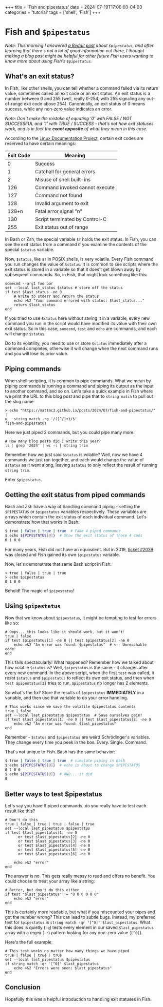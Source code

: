 +++
title = 'Fish and pipestatus'
date = 2024-07-19T17:00:00-04:00
categories = 'tutorial'
tags = ['shell', 'Fish']
+++

# Fish and `$pipestatus`

_Note: This morning I answered [a Reddit
post](https://www.reddit.com/r/fishshell/comments/1efpruv/about_checking_pipestatus/)
about `$pipestatus`, and after learning that there's not a lot of good information out
there, I thought making a blog post might be helpful for other future Fish users wanting
to know more about using Fish's `$pipestatus`._

## What's an exit status?

In Fish, like other shells, you can tell whether a command failed via its return value,
sometimes called an exit code or an exit status. An exit status is a number between 0
and 255 (well, really 0-254, with 255 signaling any out-of-range exit code above 254).
Canonically, an exit status of 0 means success, while any non-zero value indicates an
error.

_Note: Don't make the mistake of equating '0' with FALSE / NOT SUCCESSFUL and '1' with
TRUE / SUCCESS - that's not how exit statuses work, and is in fact the **exact
opposite** of what they mean in this case._

According to the [Linux Documentation
Project](https://tldp.org/LDP/abs/html/exitcodes.html), certain exit codes are reserved
to have certain meanings:

| Exit Code        | Meaning                        |
| ---------------- | ------------------------------ |
| 0                | Success                        |
| 1                | Catchall for general errors    |
| 2                | Misuse of shell built-ins      |
| 126              | Command invoked cannot execute |
| 127              | Command not found              |
| 128              | Invalid argument to exit       |
| 128+n            | Fatal error signal "n"         |
| 130              | Script terminated by Control-C |
| 255              | Exit status out of range       |

In Bash or Zsh, the special variable `$?` holds the exit status. In Fish, you can see
the exit status from a command if you examine the contents of the special `$status`
variable.

Now, `$status`, like `$?` in POSIX shells, is very volatile. Every Fish command you run
changes the value of `$status`. It is common to see scripts where the exit status is
stored in a variable so that it does't get blown away by subsequent commands. So, in
Fish, that might look something like this:

```fish
somecmd --arg1 foo bar
set --local last_status $status # store off the status
if test $last_status -ne 0
    # Write to stderr and return the status
    echo >&2 "Your command errored with status: $last_status..."
    return $last_status
end
```

If you tried to use `$status` here without saving it in a variable, every new command
you run in the script would have modified its value with their own exit status. So in
this case, `somecmd`, `test` and `echo` are commands, and each will change `$status`.

Do to its volatility, you need to use or store `$status` immediately after a command
completes, otherwise it will change when the next command runs and you will lose its
prior value.

## Piping commands

When shell scripting, it is common to pipe commands. What we mean by piping commands is
running a command and piping its output as the input to another command, and so on.
Let's take a quick example in Fish where we print the URL to this blog post and pipe
that to `string match` to pull out the slug name:

```fish
> echo "https://mattmc3.github.io/posts/2024/07/fish-and-pipestatus/" |
>   string match -rg '/([^/]+)/$'
fish-and-pipestatus
```

Here we just piped 2 commands, but you could pipe many more:

```fish
# How many blog posts did I write this year?
ls | grep '2024' | wc -l | string trim
```

Remember how we just said `$status` is volatile? Well, now we have 4 commands we just
ran together, and each would change the value of `$status` as it went along, leaving
`$status` to only reflect the result of running `string trim`.

Enter `$pipestatus`.

## Getting the exit status from piped commands

Bash and Zsh have a way of handling command piping - setting the `$PIPESTATUS` or
`$pipestatus` variables respectively. These variables are arrays which contain the exit
status of each individual command. Let's demonstrate how that works in Bash:

```bash
$ true | false | true | true  # Fake 4 piped commands
$ echo ${PIPESTATUS[@]}  # Show the exit status of those 4 cmds
0 1 0 0
```

For many years, Fish did not have an equivalent. But in 2019, [ticket
#2039](https://github.com/fish-shell/fish-shell/issues/2039) was closed and Fish gained
its own `$pipestatus` variable.

Now, let's demonstrate that same Bash script in Fish:

```fish
> true | false | true | true
> echo $pipestatus
0 1 0 0
```

Behold! The magic of `$pipestatus`!

## Using `$pipestatus`

Now that we know about `$pipestatus`, it might be tempting to test for errors like so:

```fish
# Oops... this looks like it should work, but it won't!
true | false
if test $pipestatus[1] -ne 0 || test $pipestatus[2] -ne 0
    echo >&2 "An error was found: $pipestatus"  # <-- Unreachable code!
end
```

This fails spectacularly! What happened? Remember how we talked about how volatile
`$status` is? Well, `$pipestatus` is the same - it changes after every new command. In
the above script, when the first `test` was  called, it reset `$status` and
`$pipestatus` to reflect its own exit status, and then when `test $pipestatus[2]` tries
to run, `$pipestatus` no longer has 2 elements.

So what's the fix? Store the results of `$pipestatus` **IMMEDIATELY** in a variable, and
then use that variable to do your error handling.

```fish
# This works since we save the volatile $pipestatus contents
true | false
set --local last_pipestatus $pipestatus  # Save ourselves pain!
if test $last_pipestatus[1] -ne 0 || test $last_pipestatus[2] -ne 0
    echo >&2 "An error was found: $last_pipestatus"
end
```

Remember - `$status` and `$pipestatus` are weird Schrödinger's variables. They change
every time you peek in the box. Every. Single. Command.

That's not unique to Fish. Bash has the same behavior:

```bash
$ true | false | true | true  # simulate piping in Bash
$ echo ${PIPESTATUS[@]}  # echo is about to change $PIPESTATUS
0 1 0 0
$ echo ${PIPESTATUS[@]}  # AND... it did
0
```

## Better ways to test $pipestatus

Let's say you have 6 piped commands, do you really have to test each result like this?

```fish
# Don't do this
true | false | true | true | false | true
set --local last_pipestatus $pipestatus
if test $last_pipestatus[1] -ne 0
      or test $last_pipestatus[2] -ne 0
      or test $last_pipestatus[3] -ne 0
      or test $last_pipestatus[4] -ne 0
      or test $last_pipestatus[5] -ne 0
      or test $last_pipestatus[6] -ne 0

    echo >&2 "error"
end
```

The answer is no. This gets really messy to read and offers no benefit. You could
choose to treat your array like a string:

```fish
# Better, but don't do this either
if test "$last_pipestatus" != "0 0 0 0 0 0"
    echo >&2 "error"
end
```

This is certainly more readable, but what if you miscounted your pipes and got the
number wrong? This can lead to subtle bugs. Instead, my preferred test for `$pipestatus`
is `string match -qr '[^0]' $last_pipestatus`. What this does is quietly (`-q`) tests
every element in our saved `$last_pipestatus` array with a regex (`-r`) pattern looking
for any non-zero value (`[^0]`).

Here's the full example:

```fish
# This test works no matter how many things we have piped
true | false | true | true
set --local last_pipestatus $pipestatus
if string match -qr '[^0]' $last_pipestatus
    echo >&2 "Errors were seen: $last_pipestatus"
end
```

## Conclusion

Hopefully this was a helpful introduction to handling exit statuses in Fish.

